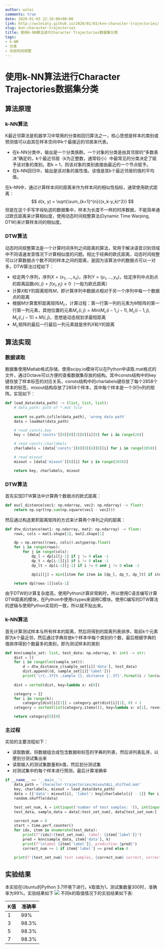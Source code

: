 ```yaml
---
author: wulei
comments: true
date: 2020-01-03 22:10:00+00:00
link: http://wuleiaty.github.io/2020/01/03/knn-character-trajectories/
slug: knn-character-trajectories
title: 使用k-NN算法进行Character Trajectories数据集分类
tags:
- k-NN
- 分类
- 动态时间规整
---
```


# 使用k-NN算法进行Character Trajectories数据集分类
## 算法原理
### k-NN算法
K最近邻算法是机器学习中常用的分类和回归算法之一，核心思想是样本的类别或预测值可以由其在样本空间中k个最接近的邻居来代表。

+ 在k-NN分类中，输出是一个分类族群。一个对象的分类是由其邻居的“多数表决”确定的，k个最近邻居（k为正整数，通常较小）中最常见的分类决定了赋予该对象的类别。若k = 1，则该对象的类别直接由最近的一个节点赋予。
+ 在k-NN回归中，输出是该对象的属性值。该值是其k个最近邻居的值的平均值。

在k-NN中，通过计算样本间的距离来作为样本间的相似性指标，通常使用欧式距离：
$$
d(x, y) = \sqrt{\sum_{k=1}^{n}{(x_k-y_k)^2}}
$$
但是在这个手写字母轨迹的数据集中，样本为长度不一样的时序数据，不能简单通过欧氏距离来计算相似度，使用动态时间规整算法(Dynamic Time Warping, DTW)来计算样本间的相似度。

### DTW算法
动态时间规整算法是一个计算时间序列之间距离的算法，常用于解决语音识别领域中不同语速发音情况下计算相似度的问题。相比于经典的欧氏距离，动态时间规整可以计算数据点个数不同的样本之间的距离，是因为该算法中的数据点可以一对多。DTW算法过程如下：
+ 给定两个序列，序列$X=(x_1,...,x_n)$，序列$Y=(y_1,...,y_n)$，给定序列中点到点的距离函数$d(i,j)=f(x_i,y_j)\geq0$（一般为欧氏距离）
+ 计算$X$和$Y$的距离矩阵$M$，即计算序列中数据点相对于另一个序列中每一个数据点的距离
+ 根据$M$计算累积距离矩阵$M_c$，计算过程：第一行第一列的元素为$M$矩阵的第一行第一列元素，其他位置的元素$M_c(i,j)=Min(M_c(i-1,j-1),M_c(i-1,j),M_c(i,j-1))+M(i,j)$，思想是动态规划求最短距离
+ $M_c$矩阵的最后一行最后一列元素就是序列$X$和$Y$的距离

## 算法实现
### 数据读取
数据集使用Matlab格式存储，使用scipy.io模块可以在Python中读取.mat格式的文件，通过Octave可以方便的查看数据集存放的结构。其中consts结构中的key键存放了样本标签的对应关系，consts结构中的charlabels键存放了每个2858个样本的标签，mixout结构存放了2858个样本，其中每个样本是一个3行n列的矩阵。实现如下：
``` python
def load_data(data_path) -> (list, list, list):
    # data_path: path of *.mat file
    
    assert os.path.isfile(data_path), 'wrong data path'
    data = loadmat(data_path)

    # read consts.key
    key = [data['consts'][0][0][3][0][i][0] for i in range(20)]

    # read consts.charlabels
    charlabels = [data['consts'][0][0][4][0][i] for i in range(2858)]

    # read mixout
    mixout = [data['mixout'][0][i] for i in range(2858)]

    return key, charlabels, mixout
```
### DTW算法
首先实现DTW算法中计算两个数据点的欧式距离：
``` python
def eucl_distance(vec1: np.ndarray, vec2: np.ndarray) -> float:
    return np.sqrt(np.sum(np.square(vec1 - vec2)))
```
然后通过构造累积距离矩阵的方式来计算两个序列之间的距离：
``` python
def dtw_distance(mat1: np.ndarray, mat2: np.ndarray) -> float:
    rows, cols = mat1.shape[1], mat2.shape[1]

    dp = np.zeros((rows, cols)).astype(np.float)
    for i in range(rows):
        for j in range(cols):
            dp_l = dp[i][j-1] if j != 0 else -1
            dp_t = dp[i-1][j] if i != 0 else -1
            dp_lt = dp[i-1][j-1] if i != 0 and j != 0 else -1

            dp[i][j] = min([item for item in [dp_l, dp_t, dp_lt] if item != -1], default=0) + eucl_distance(mat1[:, i], mat2[:, j])

    return dp[rows-1][cols-1]
```
由于DTW的计算复杂度高，使用Python计算非常耗时，所以使用C语言编写计算DTW距离的模块，在Python中使用ctypes来调用C模块。使用C编写的DTW算法的逻辑与使用Python实现的一致，所以就不贴出来。

### k-NN算法
首先计算测试样本与所有样本的距离，然后将得到的距离列表排序，取前k个元素即为k个最近邻，然后通过字典存放k个样本中每个类别的个数，最后根据字典的值排序得到个数最多的类别，即为测试样本的类别
``` python
def knn(sample_set: list, test_data: np.ndarray, k: int) -> str:
    dist = []
    for i in range(len(sample_set)):
        d = dtw_distance_c(sample_set[i]['data'], test_data)
        dist.append((d, sample_set[i]['label']))
        print('\r{:.3f}% ,sample {}, distance {:.3f}'.format(i / len(sample_set) * 100, sample_set[i]['label'], d), end='')
        
    dist = sorted(dist, key=lambda x: x[0])

    category = {}
    for i in range(k):
        category[dist[i][1]] = category.get(dist[i][1], 0) + 1
    category = sorted(list(category.items()), key=lambda x: x[1], reverse=True)

    return category[0][0]
```

### 主过程
实验的主要流程如下：
+ 读取数据，将数据组合成包含数据和标签的字典的列表，然后讲列表乱序，以便划分测试集出来
+ 读取输入的测试集数量和k值，然后划分测试集
+ 对测试集中的每个样本进行预测，最后计算准确率

``` python
if __name__ == '__main__':
    data_path = 'character-trajectories/mixoutALL_shifted.mat'
    key, charlabels, mixout = load_data(data_path)
    data = [{'data': mixout[i], 'label': key[charlabels[i] - 1]} for i in range(2858)]
    random.shuffle(data)

    test_set_num, k = int(input('number of test samples: ')), int(input('k: '))
    test_data, sample_data = data[:test_set_num], data[test_set_num:]
    
    correct_num = 0
    start = time.perf_counter()
    for idx, item in enumerate(test_data):
        print(f"{idx}/{test_set_num}, label: {item['label']}")
        pred = knn(sample_data, item['data'], k)
        print(f"\nlabel {item['label']}, prediction {pred}")
        correct_num += 1 if item['label'] == pred else 0
    
    print(f'{test_set_num} test samples, {correct_num} correct, correct rate {correct_num / test_set_num}, time {time.perf_counter() - start} s')
```
## 实验结果
本实验在Ubuntu的Python 3.7环境下进行。k取值为1，测试集数量300时，准确率为99%。实验结果如下
![](wuleiaty.github.io/images/knn-result.png)
不同k的取值情况下的实验结果如下表:

| K值 | 准确率 |
|------|------|
| 1 | 99% |
| 3 | 98.3% |
| 5 | 98.3% |
| 7 | 98.3% |




